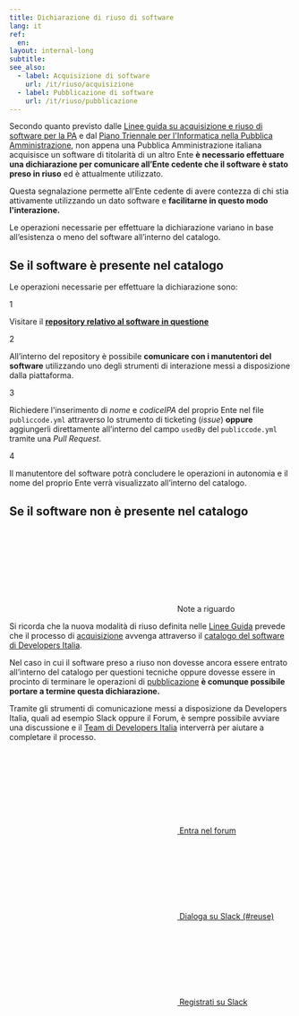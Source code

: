 ```yaml
---
title: Dichiarazione di riuso di software
lang: it
ref:
  en:
layout: internal-long
subtitle:
see_also:
  - label: Acquisizione di software
    url: /it/riuso/acquisizione
  - label: Pubblicazione di software
    url: /it/riuso/pubblicazione
---
```


<!-- markdownlint-disable no-inline-html -->

Secondo quanto previsto dalle [Linee guida su acquisizione e riuso di software per la PA](https://docs.italia.it/AgID/linee-guida-riuso-software/lg-acquisizione-e-riuso-software-per-pa-docs/it/bozza/attachments/allegato-d-guida-alla-modifica-di-software-open-source-preso-a-riuso-o-di-terzi.html)
e dal [Piano Triennale per l'Informatica nella Pubblica
Amministrazione](https://docs.italia.it/italia/piano-triennale-ict/pianotriennale-ict-doc/it/2020-2022/capitolo-1-servizi/cosa-devono-fare-le-pa.html),
non appena una Pubblica Amministrazione italiana acquisisce un software di
titolarità di un altro Ente **è necessario effettuare una dichiarazione per
comunicare all’Ente cedente che il software è stato preso in riuso** ed è
attualmente utilizzato.

Questa segnalazione permette all’Ente cedente di avere contezza di chi stia
attivamente utilizzando un dato software e **facilitarne in questo modo
l'interazione.**

<div class="show-if-not-repo">
  Le operazioni necessarie per effettuare la dichiarazione
  variano in base all’esistenza o meno del software all’interno del catalogo.

  <h2>
    Se il software è presente nel catalogo
  </h2>
</div>

<div class="show-if-repo">
  <p>
    Le operazioni necessarie per effettuare la dichiarazione sono:
  </p>
</div>

<div class="row">
  <div class="col-12 col-lg-6">
    <div class="card-wrapper card-space">
      <div class="card card-bg no-after">
        <div class="card-body d-flex align-items-center">
          <div class="categoryicon-top">
            <span class="circled-step">1</span>
          </div>
          <p>
            Visitare il <strong><a id="repo" rel="noreferrer noopener nofollow external" target="_blank" href="">repository relativo al software in questione</a></strong>
          </p>
        </div>
      </div>
    </div>
  </div>

  <div class="col-12 col-lg-6">
    <div class="card-wrapper card-space">
      <div class="card card-bg no-after">
        <div class="card-body d-flex align-items-center">
          <div class="categoryicon-top">
            <span class="circled-step">2</span>
          </div>
          <p>
            All’interno del repository è possibile <strong>comunicare con i manutentori
            del software</strong> utilizzando uno degli strumenti di interazione
            messi a disposizione dalla piattaforma.
          </p>
        </div>
      </div>
    </div>
  </div>

  <div class="col-12 col-lg-6">
    <div class="card-wrapper card-space">
      <div class="card card-bg no-after">
        <div class="card-body d-flex align-items-center">
          <div class="categoryicon-top">
            <span class="circled-step">3</span>
          </div>
          <p>
            Richiedere l'inserimento di <em>nome</em> e <em>codiceIPA</em> del proprio Ente
            nel file <code class="language-plaintext highlighter-rouge">publiccode.yml</code>
            attraverso lo strumento di ticketing  (<em>issue</em>) <strong>oppure</strong>
            aggiungerli direttamente all’interno del campo
            <code class="language-plaintext highlighter-rouge">usedBy</code>
            del <code class="language-plaintext highlighter-rouge">publiccode.yml</code>
            tramite una <em>Pull Request</em>.
          </p>
        </div>
      </div>
    </div>
  </div>

  <div class="col-12 col-lg-6">
    <div class="card-wrapper card-space">
      <div class="card card-bg no-after">
        <div class="card-body d-flex align-items-center">
          <div class="categoryicon-top">
            <span class="circled-step">4</span>
          </div>
          <p>
            Il manutentore del software potrà concludere le operazioni in
            autonomia e il nome del proprio Ente verrà visualizzato all’interno
            del catalogo.
          </p>
        </div>
      </div>
    </div>
  </div>
</div>

<div class="show-if-not-repo">
  <h2>
    Se il software non è presente nel catalogo
  </h2>

  <div class="callout note mt-5">
    <div class="callout-title"><svg class="icon"><use xlink:href="/assets/svg/sprites.svg#it-info-circle"></use></svg>Note a riguardo</div>
    <p>
      Si ricorda che la nuova modalità di riuso definita nelle
      <a href="{{ site.url_lineeguidariuso }}">Linee Guida</a>
      prevede che il processo di <a href="/it/riuso/acquisizione">acquisizione</a>
      avvenga attraverso il <a href="/it/software">catalogo del software di Developers Italia</a>.
    </p>
  </div>

  <p>
    Nel caso in cui il software preso a riuso non dovesse ancora essere
    entrato all’interno del catalogo per questioni tecniche oppure dovesse essere
    in procinto di terminare le operazioni di <a href="/it/riuso/pubblicazione">pubblicazione</a>
    <strong>è comunque possibile portare a termine questa dichiarazione.</strong>
  </p>
</div>

Tramite gli strumenti di comunicazione messi a disposizione da Developers Italia,
quali ad esempio Slack oppure il Forum, è sempre possibile avviare una
discussione e il [Team di Developers Italia](/it/contatti) interverrà per aiutare
a completare il processo.

<p class="mt-5">
  <a class="btn btn-primary" href="https://forum.italia.it/c/software-open-source-per-la-pa"><svg class="icon icon-sm icon-white">
      <use xlink:href="/assets/svg/sprites.svg#it-horn"></use>
    </svg> Entra nel forum
  </a>
  <a class="btn btn-primary" href="https://developersitalia.slack.com/messages/CJRSS5S9W"><svg class="icon icon-sm icon-white">
      <use xlink:href="/assets/svg/sprites.svg#it-comment"></use>
    </svg> Dialoga su Slack (#reuse)
  </a>
  <a class="btn btn-white btn-outline-primary" href="https://slack.developers.italia.it/"><svg class="icon icon-sm icon-primary">
      <use xlink:href="/assets/svg/sprites.svg#it-comment"></use>
    </svg> Registrati su Slack</a>
<p>

<script type="text/javascript">
  function showElements(elements, show) {
    for (var i = 0; i < elements.length; i++) {
      let el = elements[i];

      el.style.display = show ? 'block' : 'none';
    }
  }

  const repo = localStorage.getItem('reuse-repo');
  localStorage.removeItem('reuse-repo');

  showElements(document.getElementsByClassName('show-if-repo'), repo !== null);
  showElements(document.getElementsByClassName('show-if-not-repo'), repo === null);

  const repoLink = document.getElementById('repo');
  if (repo !== null) {
    repoLink.setAttribute('href', repo);
  } else {
    repoLink.outerHTML = repoLink.innerText;
  }
</script>
